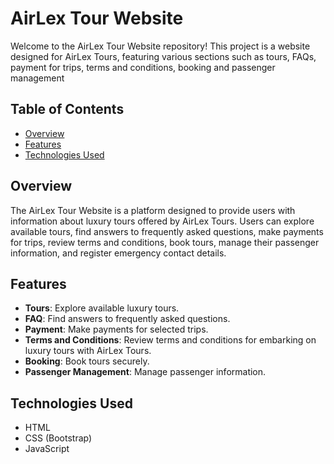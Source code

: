 # AirLex Tour Website

Welcome to the AirLex Tour Website repository! This project is a website designed for AirLex Tours, featuring various sections such as tours, FAQs, payment for trips, terms and conditions, booking and passenger management
## Table of Contents

- [Overview](#overview)
- [Features](#features)
- [Technologies Used](#technologies-used)


## Overview

The AirLex Tour Website is a platform designed to provide users with information about luxury tours offered by AirLex Tours. Users can explore available tours, find answers to frequently asked questions, make payments for trips, review terms and conditions, book tours, manage their passenger information, and register emergency contact details.

## Features

- **Tours**: Explore available luxury tours.
- **FAQ**: Find answers to frequently asked questions.
- **Payment**: Make payments for selected trips.
- **Terms and Conditions**: Review terms and conditions for embarking on luxury tours with AirLex Tours.
- **Booking**: Book tours securely.
- **Passenger Management**: Manage passenger information.

## Technologies Used

- HTML
- CSS (Bootstrap)
- JavaScript
